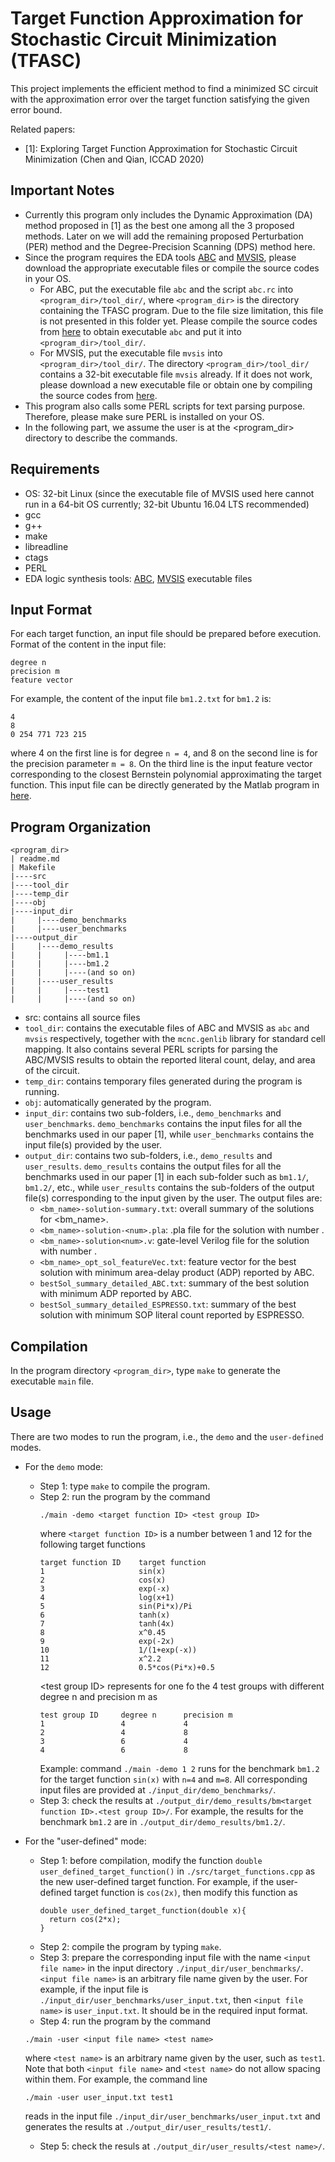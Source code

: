 # Target Function Approximation for Stochastic Circuit Minimization (TFASC)

This project implements the efficient method to find a minimized SC circuit with the approximation error over the target function satisfying the given error bound.

Related papers:
- [1]: Exploring Target Function Approximation for Stochastic Circuit Minimization (Chen and Qian, ICCAD 2020)

## Important Notes

- Currently this program only includes the Dynamic Approximation (DA) method proposed in [1] as the best one among all the 3 proposed methods. Later on we will add the remaining proposed Perturbation (PER) method and the Degree-Precision Scanning (DPS) method here.
- Since the program requires the EDA tools [ABC](http://people.eecs.berkeley.edu/~alanmi/abc/) and [MVSIS](https://ptolemy.berkeley.edu/projects/embedded/mvsis/), please download the appropriate executable files or compile the source codes in your OS. 
  - For ABC, put the executable file `abc` and the script `abc.rc` into `<program_dir>/tool_dir/`, where `<program_dir>` is the directory containing the TFASC program. Due to the file size limitation, this file is not presented in this folder yet. Please compile the source codes from [here](https://github.com/berkeley-abc/abc) to obtain executable `abc` and put it into `<program_dir>/tool_dir/`.
  - For MVSIS, put the executable file `mvsis` into `<program_dir>/tool_dir/`. The directory `<program_dir>/tool_dir/` contains a 32-bit executable file `mvsis` already. If it does not work, please download a new executable file or obtain one by compiling the source codes from [here](https://ptolemy.berkeley.edu/projects/embedded/mvsis/software.html).
- This program also calls some PERL scripts for text parsing purpose. Therefore, please make sure PERL is installed on your OS.
- In the following part, we assume the user is at the <program_dir> directory to describe the commands.

## Requirements

- OS: 32-bit Linux (since the executable file of MVSIS used here cannot run in a 64-bit OS currently; 32-bit Ubuntu 16.04 LTS recommended)
- gcc
- g++
- make
- libreadline
- ctags
- PERL
- EDA logic synthesis tools: [ABC](http://people.eecs.berkeley.edu/~alanmi/abc/), [MVSIS](https://ptolemy.berkeley.edu/projects/embedded/mvsis/) executable files

## Input Format

For each target function, an input file should be prepared before execution.
Format of the content in the input file:
```
degree n
precision m
feature vector
```
For example, the content of the input file `bm1.2.txt` for `bm1.2` is:
```
4
8
0 254 771 723 215
```
where 4 on the first line is for degree `n = 4`, and 8 on the second line is for the precision parameter `m = 8`. On the third line is the input feature vector corresponding to the closest Bernstein polynomial approximating the target function. This input file can be directly generated by the Matlab program in [here](https://github.com/SJTU-ECTL/TFASC/tree/master/Bernstein%20polynomial%20approximation%20by%20Matlab).

## Program Organization

```
<program_dir>
| readme.md
| Makefile
|----src
|----tool_dir
|----temp_dir
|----obj
|----input_dir
|     |----demo_benchmarks
|     |----user_benchmarks
|----output_dir
|     |----demo_results
|     |     |----bm1.1
|     |     |----bm1.2
|     |     |----(and so on)
|     |----user_results
|     |     |----test1
|     |     |----(and so on)
```
- src: contains all source files
- `tool_dir`: contains the executable files of ABC and MVSIS as `abc` and `mvsis` respectively, together with the `mcnc.genlib` library for standard cell mapping. It also contains several PERL scripts for parsing the ABC/MVSIS results to obtain the reported literal count, delay, and area of the circuit. 
- `temp_dir`: contains temporary files generated during the program is running.
- `obj`: automatically generated by the program.
- `input_dir`: contains two sub-folders, i.e., `demo_benchmarks` and `user_benchmarks`. `demo_benchmarks` contains the input files for all the benchmarks used in our paper [1], while `user_benchmarks` contains the input file(s) provided by the user.
- `output_dir`: contains two sub-folders, i.e., `demo_results` and `user_results`. `demo_results` contains the output files for all the benchmarks used in our paper [1] in each sub-folder such as `bm1.1/`, `bm1.2/`, etc., while `user_results` contains the sub-folders of the output file(s) corresponding to the input given by the user.
  The output files are:
  - `<bm_name>-solution-summary.txt`: overall summary of the solutions for <bm_name>.
  - `<bm_name>-solution-<num>.pla`: .pla file for the solution with number <num>.
  - `<bm_name>-solution<num>.v`: gate-level Verilog file for the solution with number <num>.
  - `<bm_name>_opt_sol_featureVec.txt`: feature vector for the best solution with minimum area-delay product (ADP) reported by ABC.
  - `bestSol_summary_detailed_ABC.txt`: summary of the best solution with minimum ADP reported by ABC.
  - `bestSol_summary_detailed_ESPRESSO.txt`: summary of the best solution with minimum SOP literal count reported by ESPRESSO.

## Compilation

In the program directory `<program_dir>`, type `make` to generate the executable `main` file. 

## Usage

There are two modes to run the program, i.e., the `demo` and the `user-defined` modes.
- For the `demo` mode:
  - Step 1: type `make` to compile the program.
  - Step 2: run the program by the command 
    ```
    ./main -demo <target function ID> <test group ID>
    ```
    where `<target function ID>` is a number between 1 and 12 for the following target functions
    ```
    target function ID    target function
    1                     sin(x)
    2                     cos(x)
    3                     exp(-x)
    4                     log(x+1)
    5                     sin(Pi*x)/Pi
    6                     tanh(x)
    7                     tanh(4x)
    8                     x^0.45
    9                     exp(-2x)
    10                    1/(1+exp(-x))
    11                    x^2.2
    12                    0.5*cos(Pi*x)+0.5
    ```
    \<test group ID\> represents for one fo the 4 test groups with different degree n and precision m as
    ```
    test group ID     degree n      precision m
    1                 4             4
    2                 4             8
    3                 6             4
    4                 6             8
    ```
    Example: command `./main -demo 1 2` runs for the benchmark `bm1.2` for the target function `sin(x)` with `n=4` and `m=8`.
    All corresponding input files are provided at `./input_dir/demo_benchmarks/`.
  - Step 3: check the results at `./output_dir/demo_results/bm<target function ID>.<test group ID>/`. For example, the results for the benchmark `bm1.2` are in `./output_dir/demo_results/bm1.2/`.

- For the "user-defined" mode:
  - Step 1: before compilation, modify the function `double user_defined_target_function()` in `./src/target_functions.cpp` as the new user-defined target function. 
    For example, if the user-defined target function is `cos(2x)`, then modify this function as
    ```
    double user_defined_target_function(double x){
      return cos(2*x);
    }
    ```
  - Step 2: compile the program by typing `make`.
  - Step 3: prepare the corresponding input file with the name `<input file name>` in the input directory `./input_dir/user_benchmarks/`. `<input file name>` is an arbitrary file name given by the user. For example, if the input file is `./input_dir/user_benchmarks/user_input.txt`, then `<input file name>` is `user_input.txt`. It should be in the required input format.
  - Step 4: run the program by the command 
  ```
  ./main -user <input file name> <test name>
  ```
  where `<test name>` is an arbitrary name given by the user, such as `test1`. Note that both `<input file name>` and `<test name>` do not allow spacing within them.
  For example, the command line
  ```
  ./main -user user_input.txt test1
  ```
  reads in the input file `./input_dir/user_benchmarks/user_input.txt` and generates the results at `./output_dir/user_results/test1/`.
  - Step 5: check the resuls at `./output_dir/user_results/<test name>/`.
  

  
  
